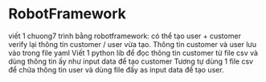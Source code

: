 # RobotFramework
viết 1 chuong7 trình bằng robotframework:
có thể tạo user + customer
verify lại thông tin customer / user vừa tạo.
Thông tin customer và user lưu vào trong file yaml
Viết 1 python lib để đọc thông tin customer từ file csv và dùng thông tin ấy như input data để tạo customer
Tương tự dùng 1 file csv để chửa thông tin user và dùng file đấy as input data để tạo user.
